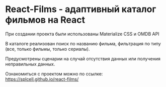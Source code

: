 # React-Films - адаптивный каталог фильмов на React

При создании проекта были использованы Materialize CSS и OMDB API

В каталоге реализован поиск по названию фильма, фильтрация по типу (все, только фильмы, только сериалы).

Предусмотрены сценарии на случай отсутствия данных или получения неправильных данных.

Ознакомиться с проектом можно по ссылке: <a href="https://splcell.github.io/react-films/">https://splcell.github.io/react-films/</a>
